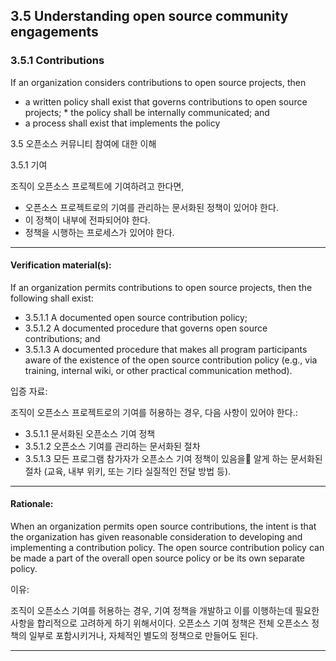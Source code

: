 ## 3.5 Understanding open source community engagements

### 3.5.1 Contributions
If an organization considers contributions to open source projects, then
* a written policy shall exist that governs contributions to open source projects; * the policy shall be internally communicated; and
* a process shall exist that implements the policy


3.5 오픈소스 커뮤니티 참여에 대한 이해

3.5.1 기여

조직이 오픈소스 프로젝트에 기여하려고 한다면,
* 오픈소스 프로젝트로의 기여를 관리하는 문서화된 정책이 있어야 한다. 
* 이 정책이 내부에 전파되어야 한다.
* 정책을 시행하는 프로세스가 있어야 한다. 
---

#### Verification material(s):
If an organization permits contributions to open source projects, then the following shall exist:
* 3.5.1.1 A documented open source contribution policy;
* 3.5.1.2 A documented procedure that governs open source contributions; and
* 3.5.1.3 A documented procedure that makes all program participants aware of the existence of the
open source contribution policy (e.g., via training, internal wiki, or other practical communication method).


입증 자료:

조직이 오픈소스 프로젝트로의 기여를 허용하는 경우, 다음 사항이 있어야 한다.:

* 3.5.1.1 문서화된 오픈소스 기여 정책
* 3.5.1.2 오픈소스 기여를 관리하는 문서화된 절차
* 3.5.1.3 모든 프로그램 참가자가 오픈소스 기여 정책이 있음을 알게 하는 문서화된 절차 (교육, 내부 위키, 또는 기타 실질적인 전달 방법 등).
---

#### Rationale:
When an organization permits open source contributions, the intent is that the organization has given reasonable consideration to developing and implementing a contribution policy. The open source contribution policy can be made a part of the overall open source policy or be its own separate policy.


이유:

조직이 오픈소스 기여를 허용하는 경우, 기여 정책을 개발하고 이를 이행하는데 필요한 사항을 합리적으로 고려하게 하기 위해서이다. 오픈소스 기여 정책은 전체 오픈소스 정책의 일부로 포함시키거나, 자체적인 별도의 정책으로 만들어도 된다.

---
